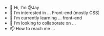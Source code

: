 - 👋 Hi, I’m @Jay
- 👀 I’m interested in ... Front-end (mostly CSS)
- 🌱 I’m currently learning ... front-end
- 💞️ I’m looking to collaborate on ...
- 📫 How to reach me ...

<!---
Coditdoc/Coditdoc is a ✨ special ✨ repository because its `README.md` (this file) appears on your GitHub profile.
You can click the Preview link to take a look at your changes.
--->
